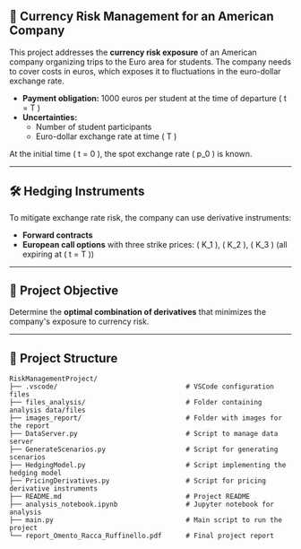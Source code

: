 ## 💱 Currency Risk Management for an American Company

This project addresses the **currency risk exposure** of an American company organizing trips to the Euro area for students. The company needs to cover costs in euros, which exposes it to fluctuations in the euro-dollar exchange rate.  

- **Payment obligation:** 1000 euros per student at the time of departure \( t = T \)  
- **Uncertainties:**  
  - Number of student participants  
  - Euro-dollar exchange rate at time \( T \)

At the initial time \( t = 0 \), the spot exchange rate \( p_0 \) is known.

---

## 🛠 Hedging Instruments

To mitigate exchange rate risk, the company can use derivative instruments:  

- **Forward contracts**  
- **European call options** with three strike prices: \( K_1 \), \( K_2 \), \( K_3 \) (all expiring at \( t = T \))

---

## 🎯 Project Objective

Determine the **optimal combination of derivatives** that minimizes the company's exposure to currency risk.

---

## 📁 Project Structure

```tree
RiskManagementProject/
├── .vscode/                                # VSCode configuration files
├── files_analysis/                         # Folder containing analysis data/files
├── images_report/                          # Folder with images for the report
├── DataServer.py                           # Script to manage data server
├── GenerateScenarios.py                    # Script for generating scenarios
├── HedgingModel.py                         # Script implementing the hedging model
├── PricingDerivatives.py                   # Script for pricing derivative instruments
├── README.md                               # Project README
├── analysis_notebook.ipynb                 # Jupyter notebook for analysis
├── main.py                                 # Main script to run the project
└── report_Omento_Racca_Ruffinello.pdf      # Final project report
